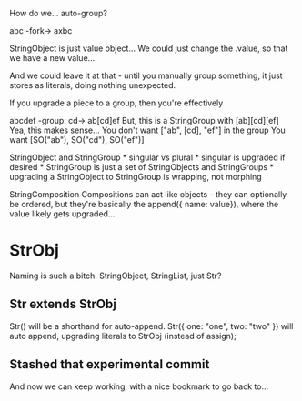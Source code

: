 How do we... auto-group?

abc -fork-> axbc

StringObject is just value object... 
We could just change the .value, so that we have a new value...

And we could leave it at that - until you manually group something, it just stores as literals, doing nothing unexpected.

If you upgrade a piece to a group, then you're effectively

abcdef -group: cd-> ab[cd]ef
But, this is a StringGroup with [ab][cd][ef]
Yea, this makes sense...
You don't want ["ab", [cd], "ef"] in the group
You want [SO("ab"), SO("cd"), SO("ef")]

StringObject and StringGroup
	* singular vs plural
	* singular is upgraded if desired
	* StringGroup is just a set of StringObjects and StringGroups
	* upgrading a StringObject to StringGroup is wrapping, not morphing

StringComposition
	Compositions can act like objects - they can optionally be ordered, but they're basically the append({ name: value}), where the value likely gets upgraded...

# StrObj

Naming is such a bitch.  StringObject, StringList, just Str?

## Str extends StrObj

Str() will be a shorthand for auto-append.
Str({ one: "one", two: "two" }) will auto append, upgrading literals to StrObj (instead of assign);

## Stashed that experimental commit

And now we can keep working, with a nice bookmark to go back to...